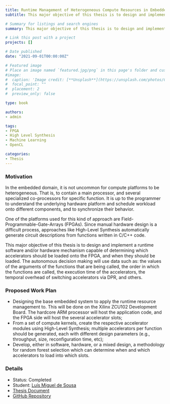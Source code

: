 ```yaml
---
title: Runtime Management of Heterogeneous Compute Resources in Embedded Systems
subtitle: This major objective of this thesis is to design and implement a runtime software and/or hardware mechanism capable of determining which accelerators should be loaded onto the FPGA, and when they should be loaded. 

# Summary for listings and search engines
summary: This major objective of this thesis is to design and implement a runtime software and/or hardware mechanism capable of determining which accelerators should be loaded onto the FPGA, and when they should be loaded. 

# Link this post with a project
projects: []

# Date published
date: "2021-09-01T00:00:00Z"

# Featured image
# Place an image named `featured.jpg/png` in this page's folder and customize its options here.
#image:
#  caption: 'Image credit: [**Unsplash**](https://unsplash.com/photos/CpkOjOcXdUY)'
#  focal_point: ""
#  placement: 2
#  preview_only: false

type: book

authors:
- admin

tags:
- FPGA
- High Level Synthesis
- Machine Learning
- OpenCL

categories:
- Thesis
---
```


### Motivation

In the embedded domain, it is not uncommon for compute platforms to be heterogeneous. That is, to contain a main processor, and several specialized co-processors for specific function. It is up to the programmer to understand the underlying hardware platform and schedule workload onto different components, and to synchronize their behavior. 

One of the platforms used for this kind of approach are Field-Programmable-Gate-Arrays (FPGAs). Since manual hardware design is a difficult process, approaches like High-Level Synthesis automatically generate circuit descriptions from functions written in C/C++ code. 

This major objective of this thesis is to design and implement a runtime software and/or hardware mechanism capable of determining which accelerators should be loaded onto the FPGA, and when they should be loaded. The autonomous decision making will use data such as: the values of the arguments of the functions that are being called, the order in which the functions are called, the execution time of the accelerators, the temporal overhead of switching accelerators via DPR, and others. 

### Proposed Work Plan

- Designing the base embedded system to apply the runtime resource management to. This will be done on the Xilinx ZCU102 Development Board. The hardcore ARM processor will host the application code, and the FPGA side will host the several accelerator slots;
- From a set of compute kernels, create the respective accelerator modules using High-Level Synthesis; multiple accelerators per function should be generated, each with different design parameters (e.g., throughput, size, reconfiguration time, etc);
- Develop, either in software, hardware, or a mixed design, a methodology for random forest selection which can determine when and which accelerators to load into which slots. 

### Details

- Status: Completed
- Student: [Luís Miguel de Sousa](https://sigarra.up.pt/feup/pt/vld_entidades_geral.entidade_pagina?pct_codigo=201605770)
- [Thesis Document](https://sigarra.up.pt/feup/pt/ESTAGIOS_ALUNOS.ENTRADA?p_aluno_id=123893)
- [GitHub Repository](https://github.com/Sleepy105/Hoeffding-Tree)

